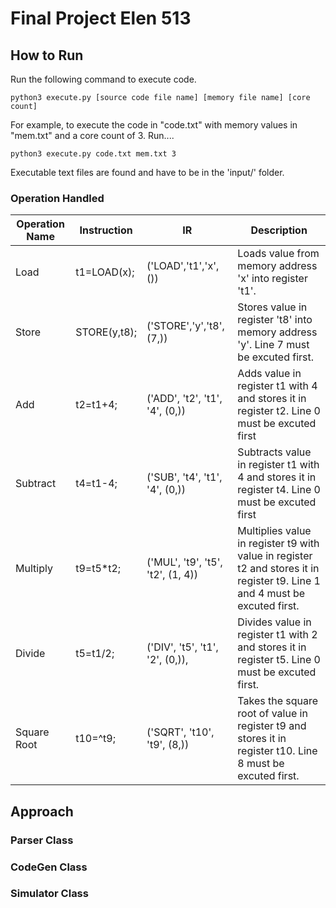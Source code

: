 # Final Project Elen 513


## How to Run

Run the following command to execute code.
```
python3 execute.py [source code file name] [memory file name] [core count]
```

For example, to execute the code in "code.txt" with memory values in "mem.txt" and a core count of 3. Run....
```
python3 execute.py code.txt mem.txt 3
```
Executable text files are found and have to be in the 'input/' folder.

### Operation Handled
|Operation Name| Instruction | IR | Description |
|----------|----------|--------------------------|----------|
|Load|t1=LOAD(x);|('LOAD','t1','x',()) |Loads value from memory address 'x' into register 't1'.|
|Store|STORE(y,t8);|('STORE','y','t8',(7,))|Stores value in register 't8' into memory address 'y'. Line 7 must be excuted first. |
|Add|t2=t1+4;|('ADD', 't2', 't1', '4', (0,))|Adds value in register t1 with 4 and stores it in register t2. Line 0 must be excuted first|
|Subtract|t4=t1-4;|('SUB', 't4', 't1', '4', (0,))|Subtracts value in register t1 with 4 and stores it in register t4. Line 0 must be excuted first|
|Multiply|t9=t5*t2;|('MUL', 't9', 't5', 't2', (1, 4))|Multiplies value in register t9 with value in register t2 and stores it in register t9. Line 1 and 4 must be excuted first.|
|Divide|t5=t1/2;|('DIV', 't5', 't1', '2', (0,)),|Divides value in register t1 with 2 and stores it in register t5. Line 0 must be excuted first.|
|Square Root|t10=^t9;| ('SQRT', 't10', 't9', (8,))|Takes the square root of value in register t9 and stores it in register t10. Line 8 must be excuted first.|



## Approach




### Parser Class



### CodeGen Class


### Simulator Class








